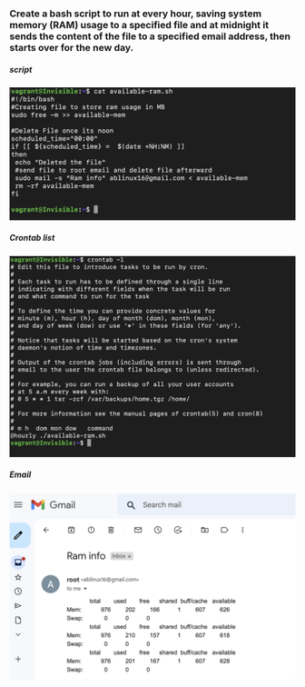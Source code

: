 ### Create a bash script to run at every hour, saving system memory (RAM) usage to a specified file and at midnight it sends the content of the file to a specified email address, then starts over for the new day.

##### script
![script](https://github.com/InvisibleAB/Altschool-exercise-/blob/main/Screenshot%202022-11-01%20at%2019.09.44.png)

##### Crontab list
![crontab](https://github.com/InvisibleAB/Altschool-exercise-/blob/main/Screenshot%202022-11-01%20at%2019.12.45.png)

##### Email 
![email](https://github.com/InvisibleAB/Altschool-exercise-/blob/main/Screenshot%202022-11-01%20at%2019.16.28.png)
